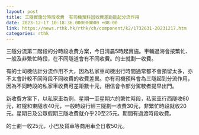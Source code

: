 ```yaml
---
layout: post
title: 三隧實施分時段收費　有司機預料因收費差距能起分流作用
date: 2023-12-17 10:18:36.000000000 +08:00
link: https://news.rthk.hk/rthk/ch/component/k2/1732631-20231217.htm
categories: rthk
---
```


三隧分流第二階段的分時段收費方案，今日清晨5時起實施。車輛過海會按繁忙、一般及非繁忙時段，在不同隧道會有不同收費。的士就劃一收費。

有的士司機估計分流作用不大，因為私家車司機出行時間通常都不會預留太多，亦不太會計較不同時段不同收費的收費差異。亦有司機預料會為三隧起到分流作用，因為不同時段的私家車收費可差距數十元，相信會令部分駕駛者提早出門。

新收費方案下，以私家車為例，星期一至星期六的繁忙時段，私家車行西隧收60元，紅隧和東隧收40元，一般時段行經三隧劃一收費30元，非繁忙時段就收20元。星期日及公眾假期三隧收費就介乎20至25元。期間有過渡時段收費。

的士劃一收25元，小巴及貨車等商用車全日收50元。
